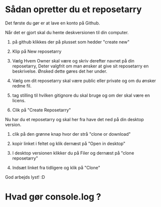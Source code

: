 # Sådan opretter du et reposetarry

Det første du gør er at lave en konto på Github.

Når det er gjort skal du hente deskversionen til din computer.

1. på github klikkes der på plusset som hedder "create new"

2. Klip på New reposetarry

3. Vælg Hvem Owner skal være og skriv derefter navnet på din reposetarry, Deter valgfrit om man ønsker at give sit reposetarry en beskrivelse. Ønsked dette gøres det her under.

4. Vælg om dit reposetarry skal være public eller private og om du ønsker redme fil.

5. tag stilling til hvilken gitignore du skal bruge og om der skal være en licens.

6. Clik på "Create Reposetarry"

Nu har du et reposetarry og skal her fra have det ned på din desktop version.

1. clik på den grønne knap hvor der strå "clone or download"

2. kopir linket i feltet og klik dernæst på "Open in desktop"

3. I desktop versionen klikker du på Filer og dernæst på "clone reposetarry"

4. Indsæt linket fra tidligere og klik på "Clone"

God arbejds lyst! :D 


# Hvad gør console.log ? 

